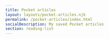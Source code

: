 ```yaml
---
title: Pocket articles
layout: layouts/pocket-articles.njk
permalink: /pocket-articles/index.html
socialDescription: My saved Pocket articles
section: reading-list
---
```

